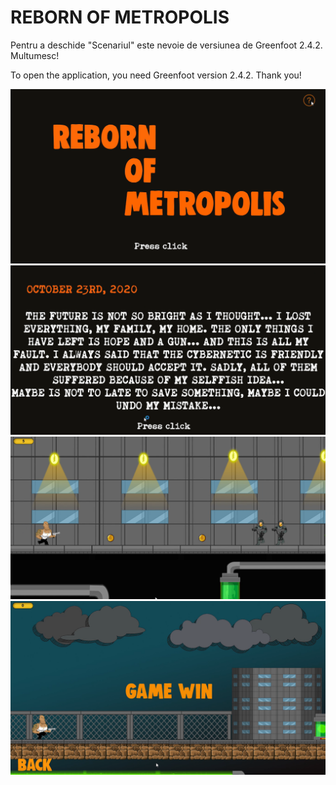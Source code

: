 # REBORN OF METROPOLIS

Pentru a deschide "Scenariul" este nevoie de versiunea de Greenfoot 2.4.2.
Multumesc!

To open the application, you need Greenfoot version 2.4.2.
Thank you!

![](/images/1.png)
![](/images/2.png)
![](/images/3.png)
![](/images/4.png)

